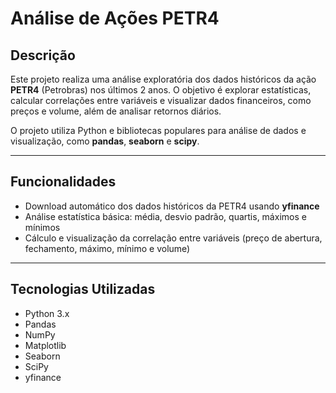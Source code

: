 # Análise de Ações PETR4

## Descrição
Este projeto realiza uma análise exploratória dos dados históricos da ação **PETR4** (Petrobras) nos últimos 2 anos. O objetivo é explorar estatísticas, calcular correlações entre variáveis e visualizar dados financeiros, como preços e volume, além de analisar retornos diários.

O projeto utiliza Python e bibliotecas populares para análise de dados e visualização, como **pandas**, **seaborn** e **scipy**.

---

## Funcionalidades
- Download automático dos dados históricos da PETR4 usando **yfinance**  
- Análise estatística básica: média, desvio padrão, quartis, máximos e mínimos  
- Cálculo e visualização da correlação entre variáveis (preço de abertura, fechamento, máximo, mínimo e volume)  

---

## Tecnologias Utilizadas
- Python 3.x  
- Pandas  
- NumPy  
- Matplotlib  
- Seaborn  
- SciPy  
- yfinance

